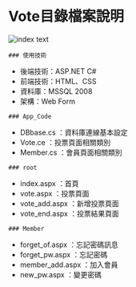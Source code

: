 # Vote目錄檔案說明

![index text](https://saii2003.github.io/Introduction/intro_forum/image/1.jpg)

<pre><code>### 使用技術</code></pre>
- 後端技術：ASP.NET C#
- 前端技術：HTML、CSS
- 資料庫：MSSQL 2008
- 架構：Web Form

<pre><code>### App_Code</code></pre>
- DBbase.cs ：資料庫連線基本設定
- Vote.ce ：投票頁面相關類別
- Member.cs ：會員頁面相關類別

<pre><code>### root</code></pre>
- index.aspx ：首頁
- vote.aspx ：投票頁面
- vote_add.aspx ：新增投票頁面
- vote_end.aspx ：投票結果頁面

<pre><code>### Member</code></pre>
- forget_of.aspx ：忘記密碼訊息
- forget_pw.aspx ：忘記密碼
- member_add.aspx ：加入會員
- new_pw.aspx ：變更密碼
